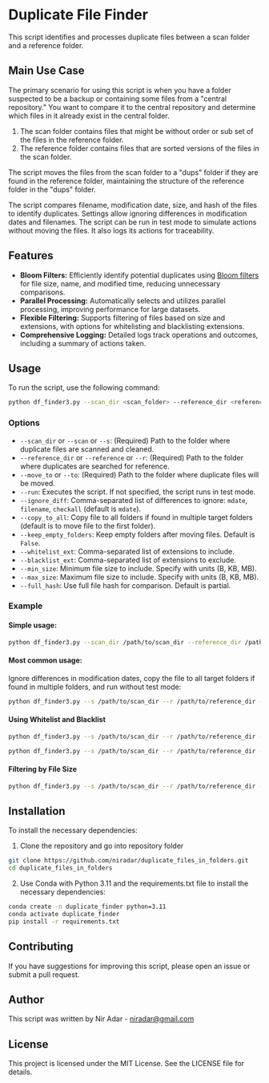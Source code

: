 # Duplicate File Finder

This script identifies and processes duplicate files between a scan folder and a reference folder.

## Main Use Case

The primary scenario for using this script is when you have a folder suspected to be a backup or containing some files from a "central repository." You want to compare it to the central repository and determine which files in it already exist in the central folder.
1. The scan folder contains files that might be without order or sub set of the files in the reference folder.
2. The reference folder contains files that are sorted versions of the files in the scan folder.

The script moves the files from the scan folder to a "dups" folder if they are found in the reference folder, maintaining the structure of the reference folder in the "dups" folder.

The script compares filename, modification date, size, and hash of the files to identify duplicates. Settings allow ignoring differences in modification dates and filenames. The script can be run in test mode to simulate actions without moving the files. It also logs its actions for traceability.


## Features

- **Bloom Filters:** Efficiently identify potential duplicates using [Bloom filters](https://en.wikipedia.org/wiki/Bloom_filter) for file size, name, and modified time, reducing unnecessary comparisons.
- **Parallel Processing:** Automatically selects and utilizes parallel processing, improving performance for large datasets.
- **Flexible Filtering:** Supports filtering of files based on size and extensions, with options for whitelisting and blacklisting extensions.
- **Comprehensive Logging:** Detailed logs track operations and outcomes, including a summary of actions taken.



## Usage

To run the script, use the following command:

```sh
python df_finder3.py --scan_dir <scan_folder> --reference_dir <reference_folder> --move_to <move_to_folder> [options]
```

### Options
- `--scan_dir` or `--scan` or `--s`: (Required) Path to the folder where duplicate files are scanned and cleaned.
- `--reference_dir` or `--reference` or `--r`: (Required) Path to the folder where duplicates are searched for reference.
- `--move_to` or `--to`: (Required) Path to the folder where duplicate files will be moved.
- `--run`: Executes the script. If not specified, the script runs in test mode.
- `--ignore_diff`: Comma-separated list of differences to ignore: `mdate`, `filename`, `checkall` (default is `mdate`).
- `--copy_to_all`: Copy file to all folders if found in multiple target folders (default is to move file to the first folder).
- `--keep_empty_folders`: Keep empty folders after moving files. Default is `False`.
- `--whitelist_ext`: Comma-separated list of extensions to include.
- `--blacklist_ext`: Comma-separated list of extensions to exclude.
- `--min_size`: Minimum file size to include. Specify with units (B, KB, MB).
- `--max_size`: Maximum file size to include. Specify with units (B, KB, MB).
- `--full_hash`: Use full file hash for comparison. Default is partial.

### Example

#### Simple usage:
```sh
python df_finder3.py --scan_dir /path/to/scan_dir --reference_dir /path/to/reference_dir --move_to /path/to/move_to --run
```
#### Most common usage:
Ignore differences in modification dates, copy the file to all target folders if found in multiple folders, and run without test mode:
```sh
python df_finder3.py --s /path/to/scan_dir --r /path/to/reference_dir --move_to /path/to/move_to --run --ignore_diff mdate --copy_to_all
```

#### Using Whitelist and Blacklist
```sh
python df_finder3.py --s /path/to/scan_dir --r /path/to/reference_dir --move_to /path/to/move_to --whitelist_ext jpg,png --run
```

```sh
python df_finder3.py --s /path/to/scan_dir --r /path/to/reference_dir --move_to /path/to/move_to --blacklist_ext tmp,log --run
```

#### Filtering by File Size
```sh
python df_finder3.py --s /path/to/scan_dir --r /path/to/reference_dir --move_to /path/to/move_to --min_size 1MB --max_size 100MB --run
```

## Installation

To install the necessary dependencies:

1. Clone the repository and go into repository folder
```sh
git clone https://github.com/niradar/duplicate_files_in_folders.git
cd duplicate_files_in_folders
```

2. Use Conda with Python 3.11 and the requirements.txt file to install the necessary dependencies:
```sh
conda create -n duplicate_finder python=3.11
conda activate duplicate_finder
pip install -r requirements.txt
```

## Contributing
If you have suggestions for improving this script, please open an issue or submit a pull request.

## Author
This script was written by Nir Adar - [niradar@gmail.com](mailto:niradar@gmail.com)

## License
This project is licensed under the MIT License. See the LICENSE file for details.